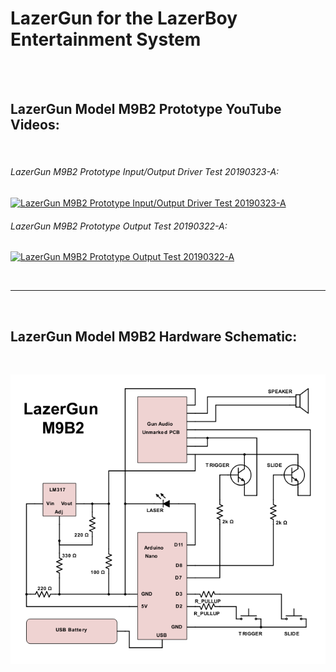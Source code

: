 # LazerGun for the LazerBoy Entertainment System
<br /><br />





## LazerGun Model M9B2 Prototype YouTube Videos:
<br />



###### LazerGun M9B2 Prototype Input/Output Driver Test 20190323-A:

[![LazerGun M9B2 Prototype Input/Output Driver Test 20190323-A](https://img.youtube.com/vi/njftzG4w6X8/0.jpg)](https://www.youtube.com/watch?v=njftzG4w6X8 "LazerGun M9B2 Prototype Input/Output Driver Test 20190323-A")




###### LazerGun M9B2 Prototype Output Test 20190322-A:

[![LazerGun M9B2 Prototype Output Test 20190322-A](https://img.youtube.com/vi/ZVAvvredhDk/0.jpg)](https://www.youtube.com/watch?v=ZVAvvredhDk "LazerGun M9B2 Prototype Output Test 20190322-A")


<br /><hr /><br />

## LazerGun Model M9B2 Hardware Schematic:
<br />

![LazerGun Model M9B2 Hardware Schematic](https://github.com/lazerboy-entertainment-system/lazergun/blob/master/M9B2/hardware_schematic/Schematic-LazerGun-M9B2.png "LazerGun Model M9B2 Hardware Schematic")
